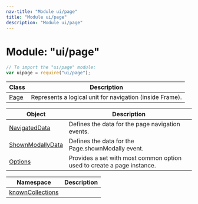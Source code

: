 ```yaml
---
nav-title: "Module ui/page"
title: "Module ui/page"
description: "Module ui/page"
---
```

# Module: "ui/page"

``` JavaScript
// To import the "ui/page" module:
var uipage = require("ui/page");
```

Class | Description
------|------------
[Page](../../ui/page/Page.md) | Represents a logical unit for navigation (inside Frame).

Object | Description
------|------------
[NavigatedData](../../ui/page/NavigatedData.md) | Defines the data for the page navigation events.
[ShownModallyData](../../ui/page/ShownModallyData.md) | Defines the data for the Page.shownModally event.
[Options](../../ui/page/Options.md) | Provides a set with most common option used to create a page instance.

Namespace | Description
------|------------
[knownCollections](../../ui/page/knownCollections/) | 